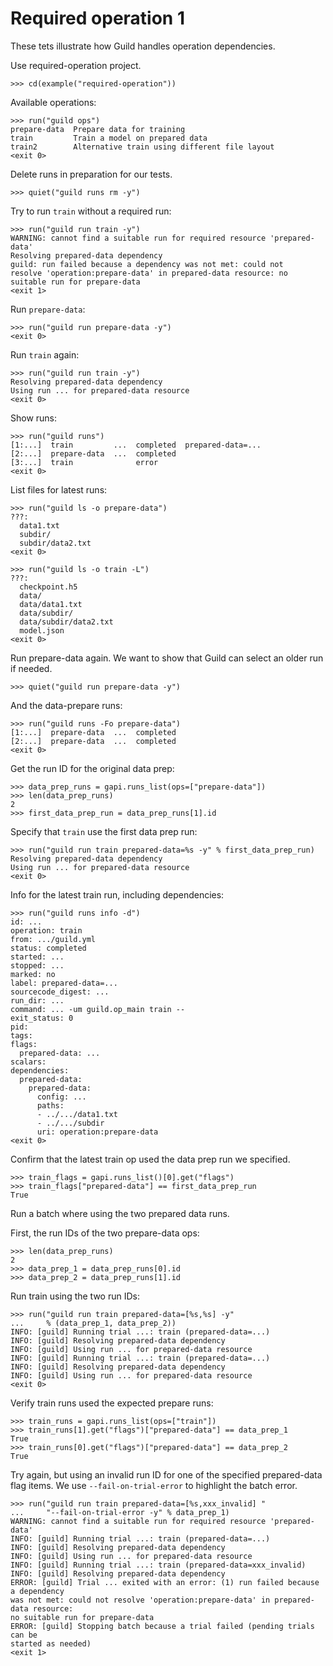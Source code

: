 # Required operation 1

These tets illustrate how Guild handles operation dependencies.

Use required-operation project.

    >>> cd(example("required-operation"))

Available operations:

    >>> run("guild ops")
    prepare-data  Prepare data for training
    train         Train a model on prepared data
    train2        Alternative train using different file layout
    <exit 0>

Delete runs in preparation for our tests.

    >>> quiet("guild runs rm -y")

Try to run `train` without a required run:

    >>> run("guild run train -y")
    WARNING: cannot find a suitable run for required resource 'prepared-data'
    Resolving prepared-data dependency
    guild: run failed because a dependency was not met: could not
    resolve 'operation:prepare-data' in prepared-data resource: no
    suitable run for prepare-data
    <exit 1>

Run `prepare-data`:

    >>> run("guild run prepare-data -y")
    <exit 0>

Run `train` again:

    >>> run("guild run train -y")
    Resolving prepared-data dependency
    Using run ... for prepared-data resource
    <exit 0>

Show runs:

    >>> run("guild runs")
    [1:...]  train         ...  completed  prepared-data=...
    [2:...]  prepare-data  ...  completed
    [3:...]  train              error
    <exit 0>

List files for latest runs:

    >>> run("guild ls -o prepare-data")
    ???:
      data1.txt
      subdir/
      subdir/data2.txt
    <exit 0>

    >>> run("guild ls -o train -L")
    ???:
      checkpoint.h5
      data/
      data/data1.txt
      data/subdir/
      data/subdir/data2.txt
      model.json
    <exit 0>

Run prepare-data again. We want to show that Guild can select an older
run if needed.

    >>> quiet("guild run prepare-data -y")

And the data-prepare runs:

    >>> run("guild runs -Fo prepare-data")
    [1:...]  prepare-data  ...  completed
    [2:...]  prepare-data  ...  completed
    <exit 0>

Get the run ID for the original data prep:

    >>> data_prep_runs = gapi.runs_list(ops=["prepare-data"])
    >>> len(data_prep_runs)
    2
    >>> first_data_prep_run = data_prep_runs[1].id

Specify that `train` use the first data prep run:

    >>> run("guild run train prepared-data=%s -y" % first_data_prep_run)
    Resolving prepared-data dependency
    Using run ... for prepared-data resource
    <exit 0>

Info for the latest train run, including dependencies:

    >>> run("guild runs info -d")
    id: ...
    operation: train
    from: .../guild.yml
    status: completed
    started: ...
    stopped: ...
    marked: no
    label: prepared-data=...
    sourcecode_digest: ...
    run_dir: ...
    command: ... -um guild.op_main train --
    exit_status: 0
    pid:
    tags:
    flags:
      prepared-data: ...
    scalars:
    dependencies:
      prepared-data:
        prepared-data:
          config: ...
          paths:
          - ../.../data1.txt
          - ../.../subdir
          uri: operation:prepare-data
    <exit 0>

Confirm that the latest train op used the data prep run we specified.

    >>> train_flags = gapi.runs_list()[0].get("flags")
    >>> train_flags["prepared-data"] == first_data_prep_run
    True

Run a batch where using the two prepared data runs.

First, the run IDs of the two prepare-data ops:

    >>> len(data_prep_runs)
    2
    >>> data_prep_1 = data_prep_runs[0].id
    >>> data_prep_2 = data_prep_runs[1].id

Run train using the two run IDs:

    >>> run("guild run train prepared-data=[%s,%s] -y"
    ...     % (data_prep_1, data_prep_2))
    INFO: [guild] Running trial ...: train (prepared-data=...)
    INFO: [guild] Resolving prepared-data dependency
    INFO: [guild] Using run ... for prepared-data resource
    INFO: [guild] Running trial ...: train (prepared-data=...)
    INFO: [guild] Resolving prepared-data dependency
    INFO: [guild] Using run ... for prepared-data resource
    <exit 0>

Verify train runs used the expected prepare runs:

    >>> train_runs = gapi.runs_list(ops=["train"])
    >>> train_runs[1].get("flags")["prepared-data"] == data_prep_1
    True
    >>> train_runs[0].get("flags")["prepared-data"] == data_prep_2
    True

Try again, but using an invalid run ID for one of the specified
prepared-data flag items. We use `--fail-on-trial-error` to highlight
the batch error.

    >>> run("guild run train prepared-data=[%s,xxx_invalid] "
    ...     "--fail-on-trial-error -y" % data_prep_1)
    WARNING: cannot find a suitable run for required resource 'prepared-data'
    INFO: [guild] Running trial ...: train (prepared-data=...)
    INFO: [guild] Resolving prepared-data dependency
    INFO: [guild] Using run ... for prepared-data resource
    INFO: [guild] Running trial ...: train (prepared-data=xxx_invalid)
    INFO: [guild] Resolving prepared-data dependency
    ERROR: [guild] Trial ... exited with an error: (1) run failed because a dependency
    was not met: could not resolve 'operation:prepare-data' in prepared-data resource:
    no suitable run for prepare-data
    ERROR: [guild] Stopping batch because a trial failed (pending trials can be
    started as needed)
    <exit 1>
